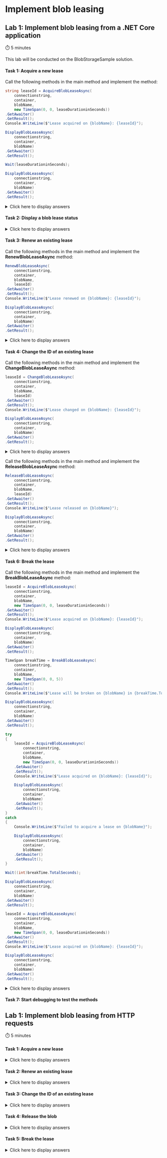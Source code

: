 # Implement blob leasing

## Lab 1: Implement blob leasing from a .NET Core application

:stopwatch: 5 minutes

This lab will be conducted on the BlobStorageSample solution.

#### Task 1: Acquire a new lease

Call the following methods in the main method and implement the method:

```csharp
string leaseId = AcquireBlobLeaseAsync(
    connectionstring,
    container,
    blobName,
    new TimeSpan(0, 0, leaseDurationinSeconds))
.GetAwaiter()
.GetResult();
Console.WriteLine($"Lease acquired on {blobName}: {leaseId}");

DisplayBlobLeaseAsync(
    connectionstring,
    container,
    blobName)
.GetAwaiter()
.GetResult();

Wait(leaseDurationinSeconds);

DisplayBlobLeaseAsync(
    connectionstring,
    container,
    blobName)
.GetAwaiter()
.GetResult();
```

<details>
<summary>Click here to display answers</summary>

1. Implement the **AcquireBlobLeaseAsync** method as follow:

    ```csharp
    private static async Task<string> AcquireBlobLeaseAsync(
        string storageAccountConnectionString,
        string blobContainer,
        string blobName,
        TimeSpan leaseTime)
    {
        CloudStorageAccount storageAccount = CloudStorageAccount.Parse(storageAccountConnectionString);
        CloudBlobClient blobClient = storageAccount.CreateCloudBlobClient();
        CloudBlobContainer container = blobClient.GetContainerReference(blobContainer);
        CloudBlockBlob blockBlob = container.GetBlockBlobReference(blobName);

        return await blockBlob.AcquireLeaseAsync(leaseTime);
    }
    ```

1. Implement the **Wait** method as follow:

    ```csharp
    private static void Wait(int seconds)
    {
        Console.WriteLine($"Waiting {seconds} seconds...");
        Task.Delay(seconds * 1000)
            .GetAwaiter()
            .GetResult();
    }
    ```

</details>

#### Task 2: Display a blob lease status

<details>
<summary>Click here to display answers</summary>

1. Implement the **DisplayBlobLeaseAsync** method as follow:

    ```csharp
    private static async Task DisplayBlobLeaseAsync(
        string storageAccountConnectionString,
        string blobContainer,
        string blobName)
    {
        CloudStorageAccount storageAccount = CloudStorageAccount.Parse(storageAccountConnectionString);
        CloudBlobClient blobClient = storageAccount.CreateCloudBlobClient();
        CloudBlobContainer container = blobClient.GetContainerReference(blobContainer);
        CloudBlockBlob blockBlob = container.GetBlockBlobReference(blobName);

        await blockBlob.FetchAttributesAsync();

        Console.WriteLine($"\tLeaseDuration = {blockBlob.Properties.LeaseDuration}");
        Console.WriteLine($"\tLeaseState = {blockBlob.Properties.LeaseState}");
        Console.WriteLine($"\tLeaseStatus = {blockBlob.Properties.LeaseStatus}");
    }
    ```

</details>

#### Task 3: Renew an existing lease

Call the following methods in the main method and implement the **RenewBlobLeaseAsync** method:

```csharp
RenewBlobLeaseAsync(
    connectionstring,
    container,
    blobName,
    leaseId)
.GetAwaiter()
.GetResult();
Console.WriteLine($"Lease renewed on {blobName}: {leaseId}");

DisplayBlobLeaseAsync(
    connectionstring,
    container,
    blobName)
.GetAwaiter()
.GetResult();
```

<details>
<summary>Click here to display answers</summary>

1. Implement the **RenewBlobLeaseAsync** method as follow:

    ```csharp
    private static async Task RenewBlobLeaseAsync(
        string storageAccountConnectionString,
        string blobContainer,
        string blobName,
        string leaseId)
    {
        CloudStorageAccount storageAccount = CloudStorageAccount.Parse(storageAccountConnectionString);
        CloudBlobClient blobClient = storageAccount.CreateCloudBlobClient();
        CloudBlobContainer container = blobClient.GetContainerReference(blobContainer);
        CloudBlockBlob blockBlob = container.GetBlockBlobReference(blobName);

        await blockBlob.RenewLeaseAsync(AccessCondition.GenerateLeaseCondition(leaseId));
    }
    ```

</details>

#### Task 4: Change the ID of an existing lease

Call the following methods in the main method and implement the **ChangeBlobLeaseAsync** method:

```csharp
leaseId = ChangeBlobLeaseAsync(
    connectionstring,
    container,
    blobName,
    leaseId)
.GetAwaiter()
.GetResult();
Console.WriteLine($"Lease changed on {blobName}: {leaseId}");

DisplayBlobLeaseAsync(
    connectionstring,
    container,
    blobName)
.GetAwaiter()
.GetResult();
```

<details>
<summary>Click here to display answers</summary>

1. Implement the **ChangeBlobLeaseAsync** method as follow:

    ```csharp
    private static async Task<string> ChangeBlobLeaseAsync(
        string storageAccountConnectionString,
        string blobContainer,
        string blobName,
        string leaseId)
    {
        CloudStorageAccount storageAccount = CloudStorageAccount.Parse(storageAccountConnectionString);
        CloudBlobClient blobClient = storageAccount.CreateCloudBlobClient();
        CloudBlobContainer container = blobClient.GetContainerReference(blobContainer);
        CloudBlockBlob blockBlob = container.GetBlockBlobReference(blobName);

        string proposedLeaseId = Guid.NewGuid().ToString();
        return await blockBlob.ChangeLeaseAsync(
            proposedLeaseId,
            AccessCondition.GenerateLeaseCondition(leaseId));
    }
    ```

</details>

Call the following methods in the main method and implement the **ReleaseBlobLeaseAsync** method:

```csharp
ReleaseBlobLeaseAsync(
    connectionstring,
    container,
    blobName,
    leaseId)
.GetAwaiter()
.GetResult();
Console.WriteLine($"Lease released on {blobName}");

DisplayBlobLeaseAsync(
    connectionstring,
    container,
    blobName)
.GetAwaiter()
.GetResult();
```

<details>
<summary>Click here to display answers</summary>

1. Implement the **ReleaseBlobLeaseAsync** method as follow:

    ```csharp
    private static async Task ReleaseBlobLeaseAsync(
        string storageAccountConnectionString,
        string blobContainer,
        string blobName,
        string leaseId)
    {
        CloudStorageAccount storageAccount = CloudStorageAccount.Parse(storageAccountConnectionString);
        CloudBlobClient blobClient = storageAccount.CreateCloudBlobClient();
        CloudBlobContainer container = blobClient.GetContainerReference(blobContainer);
        CloudBlockBlob blockBlob = container.GetBlockBlobReference(blobName);

        await blockBlob.ReleaseLeaseAsync(AccessCondition.GenerateLeaseCondition(leaseId));
    }
    ```

</details>

#### Task 6: Break the lease

Call the following methods in the main method and implement the **BreakBlobLeaseAsync** method:

```csharp
leaseId = AcquireBlobLeaseAsync(
    connectionstring,
    container,
    blobName,
    new TimeSpan(0, 0, leaseDurationinSeconds))
.GetAwaiter()
.GetResult();
Console.WriteLine($"Lease acquired on {blobName}: {leaseId}");

DisplayBlobLeaseAsync(
    connectionstring,
    container,
    blobName)
.GetAwaiter()
.GetResult();

TimeSpan breakTime = BreakBlobLeaseAsync(
    connectionstring,
    container,
    blobName,
    new TimeSpan(0, 0, 5))
.GetAwaiter()
.GetResult();
Console.WriteLine($"Lease will be broken on {blobName} in {breakTime.ToString()}");

DisplayBlobLeaseAsync(
    connectionstring,
    container,
    blobName)
.GetAwaiter()
.GetResult();

try
{
    leaseId = AcquireBlobLeaseAsync(
        connectionstring,
        container,
        blobName,
        new TimeSpan(0, 0, leaseDurationinSeconds))
    .GetAwaiter()
    .GetResult();
    Console.WriteLine($"Lease acquired on {blobName}: {leaseId}");

    DisplayBlobLeaseAsync(
        connectionstring,
        container,
        blobName)
    .GetAwaiter()
    .GetResult();
}
catch
{
    Console.WriteLine($"Failed to acquire a lease on {blobName}");

    DisplayBlobLeaseAsync(
        connectionstring,
        container,
        blobName)
    .GetAwaiter()
    .GetResult();
}

Wait((int)breakTime.TotalSeconds);

DisplayBlobLeaseAsync(
    connectionstring,
    container,
    blobName)
.GetAwaiter()
.GetResult();

leaseId = AcquireBlobLeaseAsync(
    connectionstring,
    container,
    blobName,
    new TimeSpan(0, 0, leaseDurationinSeconds))
.GetAwaiter()
.GetResult();
Console.WriteLine($"Lease acquired on {blobName}: {leaseId}");

DisplayBlobLeaseAsync(
    connectionstring,
    container,
    blobName)
.GetAwaiter()
.GetResult();
```

<details>
<summary>Click here to display answers</summary>

1. Implement the **BreakBlobLeaseAsync** method as follow:

    ```csharp
    private static async Task<TimeSpan> BreakBlobLeaseAsync(
        string storageAccountConnectionString,
        string blobContainer,
        string blobName,
        TimeSpan breakReleaseTime)
    {
        CloudStorageAccount storageAccount = CloudStorageAccount.Parse(storageAccountConnectionString);
        CloudBlobClient blobClient = storageAccount.CreateCloudBlobClient();
        CloudBlobContainer container = blobClient.GetContainerReference(blobContainer);
        CloudBlockBlob blockBlob = container.GetBlockBlobReference(blobName);

        return await blockBlob.BreakLeaseAsync(breakReleaseTime);
    }
    ```

</details>

#### Task 7: Start debugging to test the methods

## Lab 1: Implement blob leasing from HTTP requests

:stopwatch: 5 minutes

#### Task 1: Acquire a new lease

<details>
<summary>Click here to display answers</summary>

1. Go to [Azure Portal](https://portal.azure.com/)

1. Click **Storage accounts** and click the *az203storageaccountXXXXX* storage account

1. Click **Blobs** and click *az203-blob-storage*

1. Click *Avanade.Logo.png*

1. Click **Generate SAS**, and under **Permissions**, select **Read** and **Write**

1. Click **Generate blob SAS token and URL** and copy the **Blob SAS URL**

1. Open **Postman**

1. Change the method to **HEAD** and paste the copied **URL**

1. Click **SEND**

1. In the response, click **Headers** and check the **x-ms-lease-status**, **x-ms-lease-state** values

     ```text
    x-ms-lease-status → unlocked
    x-ms-lease-state → available
    ```

1. Open a new tab in **Postman**

1. Change the method to **PUT** and paste the **Blob SAS URL** and add *&comp=lease* at the end of the **URL**

1. Click **Headers**

1. Add the key **x-ms-lease-action** with the value **acquire**

1. Add the key **x-ms-lease-duration** with the value **60**

1. Click **SEND**

1. Go back to the first tab and click **SEND** to check the lease status

1. In the response, click **Headers** and check the **x-ms-lease-status**, **x-ms-lease-state** and **x-ms-lease-duration** values

    ```text
    x-ms-lease-status → locked
    x-ms-lease-state → leased
    x-ms-lease-duration → fixed
    ```

1. Wait 60 seconds and check the lease status again

     ```text
    x-ms-lease-status → unlocked
    x-ms-lease-state → expired
    ```

</details>

#### Task 2: Renew an existing lease

<details>
<summary>Click here to display answers</summary>

1. Go back to the second tab, in the response headers, copy the lease Id

1. In the **Request Headers**, update the value for the key **x-ms-lease-action** with the value **renew**

1. Add the key **x-ms-lease-id** and paste the lease Id in the **value**

1. Click **SEND**

1. Check the lease status in the first tab

    ```text
    x-ms-lease-status → locked
    x-ms-lease-state → leased
    x-ms-lease-duration → fixed
    ```

</details>

#### Task 3: Change the ID of an existing lease

<details>
<summary>Click here to display answers</summary>

1. Go back to the second tab

1. In the **Request Headers**, update the value for the key **x-ms-lease-action** with the value **change**

1. Add the key **x-ms-proposed-lease-id** and add a GUID in the **value**

1. Check the new lease Id in the **Response Headers**

</details>

#### Task 4: Release the blob

<details>
<summary>Click here to display answers</summary>

1. In the second tab, copy the lease Id

1. In the **Request Headers**, paste the lease Id in the header **x-ms-lease-id**

1. Update the value for the key **x-ms-lease-action** with the value **release**

1. Disable the header **x-ms-proposed-lease-id** by unchecking it

1. Click **SEND**

1. Check the lease status in the first tab

    ```text
    x-ms-lease-status → unlocked
    x-ms-lease-state → available
    ```

</details>

#### Task 5: Break the lease

<details>
<summary>Click here to display answers</summary>

1. Acquire a new lease from the second tab

1. Copy the lease Id

1. In the **Request Headers**, paste the lease Id in the header **x-ms-lease-id**

1. Update the value for the key **x-ms-lease-action** with the value **break**

1. Click **SEND**

1. Check the lease status in the first tab

    ```text
    x-ms-lease-status → locked
    x-ms-lease-state → breaking
    ```

1. Release the lease in the second tab

</details>